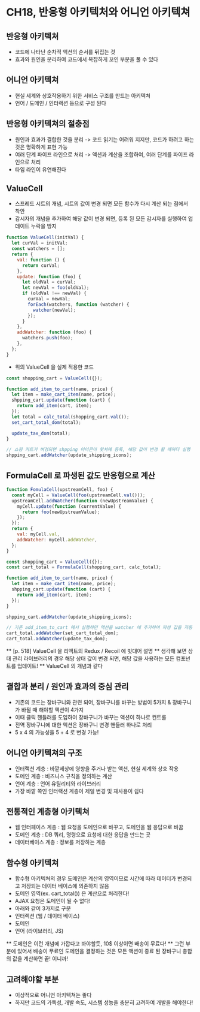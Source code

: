 # CH18, 반응형 아키텍처와 어니언 아키텍쳐

## 반응형 아키텍쳐

- 코드에 나타난 순차적 액션의 순서를 뒤집는 것
- 효과와 원인을 분리하여 코드에서 복잡하게 꼬인 부분을 풀 수 있다

## 어니언 아키텍쳐

- 현실 세계와 상호작용하기 위한 서비스 구조를 만드는 아키텍쳐
- 언어 / 도메인 / 인터랙션 등으로 구성 된다

## 반응형 아키텍쳐의 절충점

- 원인과 효과가 결합한 것을 분리 -> 코드 읽기는 어려워 지지만, 코드가 하려고 하는 것은 명확하게 표현 가능
- 여러 단계 파이프 라인으로 처리 -> 액션과 계산을 조합하여, 여러 단계를 파이프 라인으로 처리
- 타임 라인이 유연해진다

## ValueCell

- 스프레드 시트의 개념, 시트의 값이 변경 되면 모든 함수가 다시 계산 되는 점에서 착안
- 감시자의 개념을 추가하여 해당 값이 변경 되면, 등록 된 모든 감시자를 실행하여 업데이트 누락을 방지

```js
function ValueCell(initVal) {
  let curVal = initVal;
  const watchers = [];
  return {
    val: function () {
      return curVal;
    },
    update: function (foo) {
      let oldVal = curVal;
      let newVal = foo(oldVal);
      if (oldVal !== newVal) {
        curVal = newVal;
        forEach(watchers, function (watcher) {
          watcher(newVal);
        });
      }
    },
    addWatcher: function (foo) {
      watchers.push(foo);
    },
  };
}
```

- 위의 ValueCell 을 실제 적용한 코드

```js
const shopping_cart = ValueCell({});

function add_item_to_cart(name, price) {
  let item = make_cart_item(name, price);
  shpping_cart.update(function (cart) {
    return add_item(cart, item);
  });
  let total = calc_total(shopping_cart.val());
  set_cart_total_dom(total);

  update_tax_dom(total);
}

// 쇼핑 카트가 벼경되면 shpping 아이콘이 왓쳐에 등록, 해당 값이 변경 될 때마다 실행
shpping_cart.addWatcher(update_shipping_icons);
```

## FormulaCell 로 파생된 값도 반응형으로 계산

```js
function FomulaCell(upstreamCell, foo) {
  const myCell = ValueCell(foo(upstreamCell.val()));
  upstreamCell.addWatcher(function (newUpstreamValue) {
    myCell.update(function (currentValue) {
      return foo(newUpstreamValue);
    });
  });
  return {
    val: myCell.val,
    addWatcher: myCell.addWatcher,
  };
}
```

```js
const shopping_cart = ValueCell({});
const cart_total = FormulaCell(shopping_cart, calc_total);

function add_item_to_cart(name, price) {
  let item = make_cart_item(name, price);
  shpping_cart.update(function (cart) {
    return add_item(cart, item);
  });
}

shpping_cart.addWatcher(update_shipping_icons);

// 기존 add_item_to_cart 에서 실행하던 액션을 watcher 에 추가하여 파생 값을 자동 계산하도록 수정
cart_total.addWatcher(set_cart_total_dom);
cart_total.addWatcher(update_tax_dom);
```

\*\* [p. 518] ValueCell 을 리액트의 Redux / Recoil 에 빗대어 설명
\*\* 생각해 보면 상태 관리 라이브러리의 경우 해당 상태 값이 변경 되면, 해당 값을 사용하는 모든 컴포넌트를 업데이트!
\*\* ValueCell 의 개념과 같다

## 결합과 분리 / 원인과 효과의 중심 관리

- 기존의 코드는 장바구니와 관련 되어, 장바구니를 바꾸는 방법이 5가지 & 장바구니가 바뀔 때 해야할 액션이 4가지
- 이때 클릭 핸들러를 도입하여 장바구니가 바꾸는 액션이 하나로 컨트롤
- 전역 장바구니에 대한 액션은 장바구니 변경 핸들러 하나로 처리
- 5 x 4 의 가능성을 5 + 4 로 변경 가능!

## 어니언 아키텍쳐의 구조

- 인터랙션 계층 : 바깥세상에 영향을 주거나 받는 액션, 현실 세계와 상호 작용
- 도메인 계층 : 비즈니스 규칙을 정의하는 계산
- 언어 계층 : 언어 유틸리티와 라이브러리
- 가장 바깥 쪽인 인터랙션 계층이 제일 변경 및 재사용이 쉽다

## 전통적인 계층형 아키텍쳐

- 웹 인터페이스 계층 : 웹 요청을 도메인으로 바꾸고, 도메인을 웹 응답으로 바꿈
- 도메인 계층 : DB 쿼리, 명령으로 요청에 대한 응답을 만드는 곳
- 데이터베이스 계층 : 정보를 저장하는 계층

## 함수형 아키텍쳐

- 함수형 아키텍쳐의 경우 도메인은 계산의 영역이므로 시간에 따라 데이터가 변경되고 저장되는 데이터 베이스에 의존하지 않음
- 도메인 영역(ex. cart_total()) 은 계산으로 처리한다!
- AJAX 요청은 도메인이 될 수 없다!
- 아래와 같이 3가지로 구분
- 인터렉션 (웹 / 데이터 베이스)
- 도메인
- 언어 (라이브러리, JS)

\*\* 도메인은 이런 개념에 가깝다고 봐야할듯, 10$ 이상이면 배송이 무료다!
\*\* 그런 부분에 있어서 배송이 무료인 도메인을 결정하는 것은 모든 액션이 종료 된 장바구니 총합의 값을 계산하면 끝! 이니까!

## 고려해야할 부분

- 이상적으로 어니언 아키텍쳐는 좋다
- 하지만 코드의 가독성, 개발 속도, 시스템 성능을 충분히 고려하여 개발을 해야한다!
